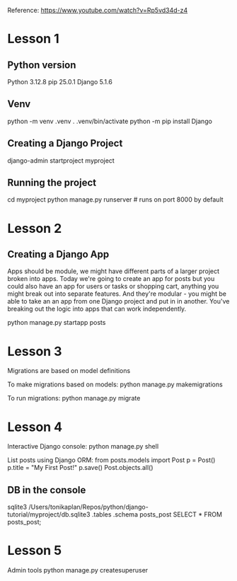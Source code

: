 Reference: https://www.youtube.com/watch?v=Rp5vd34d-z4

# Lesson 1
## Python version
Python 3.12.8
pip 25.0.1
Django 5.1.6

## Venv
python -m venv .venv
. .venv/bin/activate
python -m pip install Django

## Creating a Django Project
django-admin startproject myproject

## Running the project
cd myproject
python manage.py runserver # runs on port 8000 by default

# Lesson 2

## Creating a Django App
Apps should be module, we might have different parts of a larger project broken into apps. Today we're going to create an app for posts but you could also have an app for users or tasks or shopping cart, anything you might break out into separate features. And they're modular - you might be able to take an an app from one Django project and put in in another. You've breaking out the logic into apps that can work independently.

python manage.py startapp posts

# Lesson 3
Migrations are based on model definitions

To make migrations based on models:
python manage.py makemigrations 

To run migrations:
python manage.py migrate

# Lesson 4
Interactive Django console:
python manage.py shell

List posts using Django ORM:
from posts.models import Post
p = Post()
p.title = "My First Post!"
p.save()
Post.objects.all()


## DB in the console
sqlite3 /Users/tonikaplan/Repos/python/django-tutorial/myproject/db.sqlite3
.tables
.schema posts_post
SELECT * FROM posts_post;

# Lesson 5
Admin tools
python manage.py createsuperuser